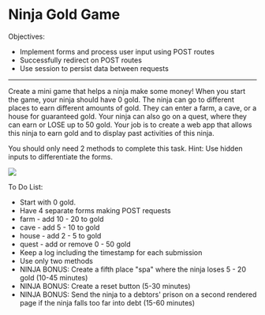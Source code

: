 <h1>Ninja Gold Game</h1>

<p>Objectives:</p>
<ul>
    <li>Implement forms and process user input using POST routes</li>
    <li>Successfully redirect on POST routes</li>
    <li>Use session to persist data between requests</li>
</ul>

<hr/>

<p>Create a mini game that helps a ninja make some money! When you start the game, your ninja should have 0 gold. The ninja can go to different places to earn different amounts of gold. They can enter a farm, a cave, or a house for guaranteed gold. Your ninja can also go on a quest, where they can earn or LOSE up to 50 gold. Your job is to create a web app that allows this ninja to earn gold and to display past activities of this ninja.</p>

<p>You should only need 2 methods to complete this task. Hint: Use hidden inputs to differentiate the forms.</p>

<img src="https://github.com/alirabah93/Coding-Dojo/blob/master/java/withSpring/NinjaGoldGame/screenshots/pic.jpg"/>

<p>To Do List:</p>
<ul>
    <li>Start with 0 gold.</li>
    <li>Have 4 separate forms making POST requests</li>
    <li>farm - add 10 - 20 to gold</li>
    <li>cave - add 5 - 10 to gold</li>
    <li>house - add 2 - 5 to gold</li>
    <li>quest - add or remove 0 - 50 gold</li>
    <li>Keep a log including the timestamp for each submission</li>
    <li>Use only two methods</li>
    <li>NINJA BONUS: Create a fifth place "spa" where the ninja loses 5 - 20 gold (10-45 minutes)</li>
    <li>NINJA BONUS: Create a reset button (5-30 minutes)</li>
    <li>NINJA BONUS: Send the ninja to a debtors' prison on a second rendered page if the ninja falls too far into debt (15-60 minutes)</li>
</ul>


